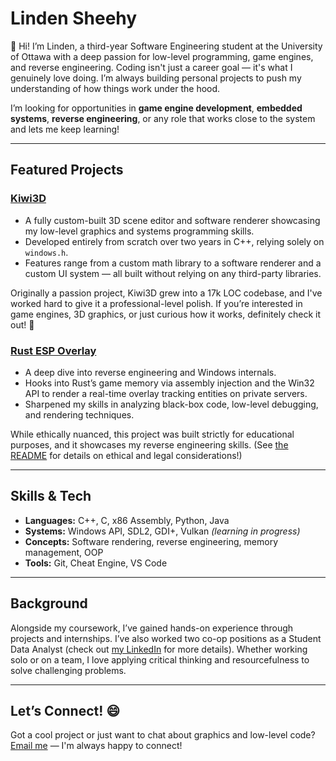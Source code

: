 # Linden Sheehy

👋 Hi! I’m Linden, a third-year Software Engineering student at the University of Ottawa with a deep passion for low-level programming, game engines, and reverse engineering. Coding isn't just a career goal — it's what I genuinely love doing. I’m always building personal projects to push my understanding of how things work under the hood.

I’m looking for opportunities in **game engine development**, **embedded systems**, **reverse engineering**, or any role that works close to the system and lets me keep learning!

---

## Featured Projects

### [Kiwi3D](https://github.com/lindensheehy/Kiwi3D)

- A fully custom-built 3D scene editor and software renderer showcasing my low-level graphics and systems programming skills.
- Developed entirely from scratch over two years in C++, relying solely on `windows.h`.
- Features range from a custom math library to a software renderer and a custom UI system — all built without relying on any third-party libraries.

Originally a passion project, Kiwi3D grew into a 17k LOC codebase, and I've worked hard to give it a professional-level polish. If you’re interested in game engines, 3D graphics, or just curious how it works, definitely check it out! 🚀

### [Rust ESP Overlay](https://github.com/lindensheehy/RustOverlay)

- A deep dive into reverse engineering and Windows internals.
- Hooks into Rust’s game memory via assembly injection and the Win32 API to render a real-time overlay tracking entities on private servers.
- Sharpened my skills in analyzing black-box code, low-level debugging, and rendering techniques.

While ethically nuanced, this project was built strictly for educational purposes, and it showcases my reverse engineering skills. (See [the README](https://github.com/lindensheehy/RustOverlay/blob/main/README.md) for details on ethical and legal considerations!)  

---

## Skills & Tech

- **Languages:** C++, C, x86 Assembly, Python, Java 
- **Systems:** Windows API, SDL2, GDI+, Vulkan *(learning in progress)*
- **Concepts:** Software rendering, reverse engineering, memory management, OOP  
- **Tools:** Git, Cheat Engine, VS Code

---

## Background

Alongside my coursework, I’ve gained hands-on experience through projects and internships. I’ve also worked two co-op positions as a Student Data Analyst (check out [my LinkedIn](https://www.linkedin.com/in/linden-sheehy-a7282b299/) for more details). Whether working solo or on a team, I love applying critical thinking and resourcefulness to solve challenging problems.

---

## Let’s Connect! 😄

Got a cool project or just want to chat about graphics and low-level code? [Email me](mailto:linden.sheehy@outlook.com) — I'm always happy to connect!
